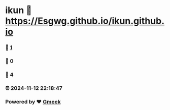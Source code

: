 # ikun :link: https://Esgwg.github.io/ikun.github.io 
### :page_facing_up: [1](https://Esgwg.github.io/ikun.github.io/tag.html) 
### :speech_balloon: 0 
### :hibiscus: 4 
### :alarm_clock: 2024-11-12 22:18:47 
### Powered by :heart: [Gmeek](https://github.com/Meekdai/Gmeek)
